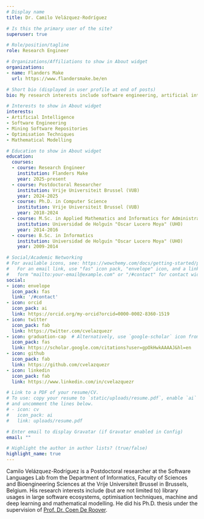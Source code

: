 ```yaml
---
# Display name
title: Dr. Camilo Velázquez-Rodríguez

# Is this the primary user of the site?
superuser: true

# Role/position/tagline
role: Research Engineer

# Organizations/Affiliations to show in About widget
organizations:
- name: Flanders Make
  url: https://www.flandersmake.be/en

# Short bio (displayed in user profile at end of posts)
bio: My research interests include software engineering, artificial intelligence on code and mining software repositories.

# Interests to show in About widget
interests:
- Artificial Intelligence
- Software Engineering
- Mining Software Repositories
- Optimisation Techniques
- Mathematical Modelling

# Education to show in About widget
education:
  courses:
  - course: Research Engineer
    institution: Flanders Make
    year: 2025-present
  - course: Postdoctoral Researcher
    institution: Vrije Universiteit Brussel (VUB)
    year: 2024-2025
  - course: Ph.D. in Computer Science
    institution: Vrije Universiteit Brussel (VUB)
    year: 2018-2024
  - course: M.Sc. in Applied Mathematics and Informatics for Administration
    institution: Universidad de Holguín "Oscar Lucero Moya" (UHO)
    year: 2014-2016
  - course: B.Sc. in Informatics
    institution: Universidad de Holguín "Oscar Lucero Moya" (UHO)
    year: 2009-2014

# Social/Academic Networking
# For available icons, see: https://wowchemy.com/docs/getting-started/page-builder/#icons
#   For an email link, use "fas" icon pack, "envelope" icon, and a link in the
#   form "mailto:your-email@example.com" or "/#contact" for contact widget.
social:
- icon: envelope
  icon_pack: fas
  link: '/#contact'
- icon: orcid
  icon_pack: ai
  link: https://orcid.org/my-orcid?orcid=0000-0002-8360-1519
- icon: twitter
  icon_pack: fab
  link: https://twitter.com/cvelazquezr
- icon: graduation-cap  # Alternatively, use `google-scholar` icon from `ai` icon pack
  icon_pack: fas
  link: https://scholar.google.com/citations?user=gpOkHwkAAAAJ&hl=en
- icon: github
  icon_pack: fab
  link: https://github.com/cvelazquezr
- icon: linkedin
  icon_pack: fab
  link: https://www.linkedin.com/in/cvelazquezr

# Link to a PDF of your resume/CV.
# To use: copy your resume to `static/uploads/resume.pdf`, enable `ai` icons in `params.toml`, 
# and uncomment the lines below.
# - icon: cv
#   icon_pack: ai
#   link: uploads/resume.pdf

# Enter email to display Gravatar (if Gravatar enabled in Config)
email: ""

# Highlight the author in author lists? (true/false)
highlight_name: true
---
```


Camilo Velázquez-Rodríguez is a Postdoctoral researcher at the Software Languages Lab from the Department of Informatics, Faculty of Sciences and Bioengineering Sciences at the Vrije Universiteit Brussel in Brussels, Belgium. His research interests include (but are not limited to) library usages in large software ecosystems, optimisation techniques, machine and deep learning and mathematical modelling. He did his Ph.D. thesis under the supervision of [Prof. Dr. Coen De Roover](https://soft.vub.ac.be/~cderoove/).

<!-- {{< icon name="download" pack="fas" >}} Download my {{< staticref "uploads/demo_resume.pdf" "newtab" >}}resumé{{< /staticref >}}. -->
